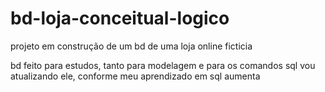 # bd-loja-conceitual-logico
projeto em construção de um bd de uma loja online ficticia

bd feito para estudos, tanto para modelagem e para os comandos sql
vou atualizando ele, conforme meu aprendizado em sql aumenta
